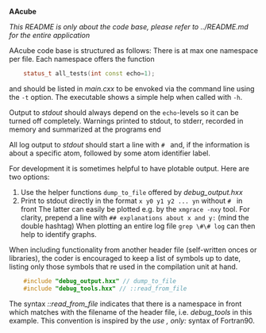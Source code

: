 **AAcube**

*This README is only about the code base, please refer to ../README.md for the entire application*
  
AAcube code base is structured as follows:
There is at max one namespace per file.
Each namespace offers the function
```C++
    status_t all_tests(int const echo=1);
```
and should be listed in *main.cxx* to be envoked via the command line using the `-t` option.
The executable shows a simple help when called with `-h`.

Output to *stdout* should always depend on the `echo`-levels so it can be turned off completely.
Warnings printed to stdout, to stderr, recorded in memory and summarized at the programs end 

All log output to *stdout* should start a line with `# ` and, if the information is about 
a specific atom, followed by some atom identifier label.

For development it is sometimes helpful to have plotable output. Here are two options:
  1. Use the helper functions `dump_to_file` offered by *debug_output.hxx*
  2. Print to stdout directly in the format `x y0 y1 y2 ... yn` without `# ` in front
The latter can easily be plotted e.g. by the `xmgrace -nxy` tool.
For clarity, prepend a line with `## explanations about x and y:` (mind the double hashtag)
When plotting an entire log file `grep \#\# log` can then help to identify graphs.

When including functionality from another header file (self-written onces or libraries),
the coder is encouraged to keep a list of symbols up to date, listing only those
symbols that re used in the compilation unit at hand.
```C++
    #include "debug_output.hxx" // dump_to_file
    #include "debug_tools.hxx" // ::read_from_file
```
The syntax *::read_from_file* indicates that there is a namespace in front
which matches with the filename of the header file, i.e. *debug_tools* in this example.
This convention is inspired by the *use <module>, only: <symbols>* syntax of Fortran90. 

